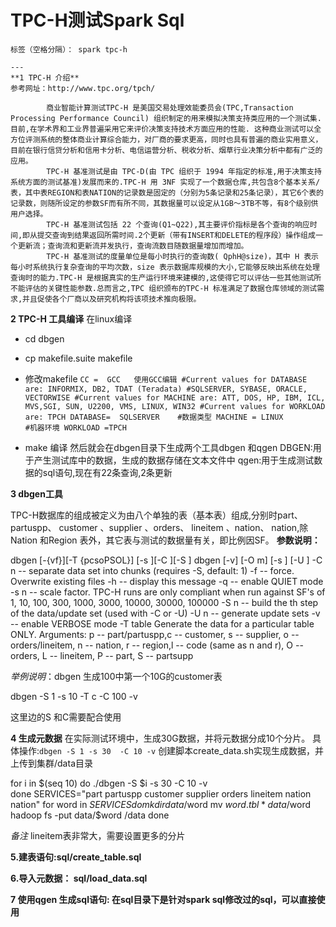 # TPC-H测试Spark Sql 
	
	标签（空格分隔）： spark tpc-h
	
	---
	**1 TPC-H 介绍**
	参考网址：http://www.tpc.org/tpch/
	
	        商业智能计算测试TPC-H 是美国交易处理效能委员会(TPC,Transaction Processing Performance Council) 组织制定的用来模拟决策支持类应用的一个测试集.目前,在学术界和工业界普遍采用它来评价决策支持技术方面应用的性能. 这种商业测试可以全方位评测系统的整体商业计算综合能力，对厂商的要求更高，同时也具有普遍的商业实用意义，目前在银行信贷分析和信用卡分析、电信运营分析、税收分析、烟草行业决策分析中都有广泛的应用。
	        TPC-H 基准测试是由 TPC-D(由 TPC 组织于 1994 年指定的标准,用于决策支持系统方面的测试基准)发展而来的.TPC-H 用 3NF 实现了一个数据仓库,共包含8个基本关系/表，其中表REGION和表NATION的记录数是固定的（分别为5条记录和25条记录），其它6个表的记录数，则随所设定的参数SF而有所不同，其数据量可以设定从1GB～3TB不等，有8个级别供用户选择。
	        TPC-H 基准测试包括 22 个查询(Q1~Q22),其主要评价指标是各个查询的响应时间,即从提交查询到结果返回所需时间.2个更新（带有INSERT和DELETE的程序段）操作组成一个更新流；查询流和更新流并发执行，查询流数目随数据量增加而增加。
	        TPC-H 基准测试的度量单位是每小时执行的查询数( QphH@size)，其中 H 表示每小时系统执行复杂查询的平均次数，size 表示数据库规模的大小,它能够反映出系统在处理查询时的能力.TPC-H 是根据真实的生产运行环境来建模的,这使得它可以评估一些其他测试所不能评估的关键性能参数.总而言之,TPC 组织颁布的TPC-H 标准满足了数据仓库领域的测试需求,并且促使各个厂商以及研究机构将该项技术推向极限。
	
**2   TPC-H 工具编译**
    在linux编译
    
 - cd dbgen
 - cp makefile.suite makefile
 - 修改makefile
`CC =  GCC  
 使用GCC编辑
#Current values for DATABASE are: INFORMIX, DB2, TDAT (Teradata)
#SQLSERVER, SYBASE, ORACLE, VECTORWISE
#Current values for MACHINE are: ATT, DOS, HP, IBM, ICL, MVS,SGI, SUN, U2200, VMS, LINUX, WIN32
#Current values for WORKLOAD are: TPCH
DATABASE=  SQLSERVER    #数据类型
MACHINE = LINUX         #机器环境
WORKLOAD =TPCH  `

 - make 编译
 然后就会在dbgen目录下生成两个工具dbgen 和qgen
DBGEN:用于产生测试库中的数据，生成的数据存储在文本文件中
qgen:用于生成测试数据的sql语句,现在有22条查询,2条更新

**3 dbgen工具**
            
TPC-H数据库的组成被定义为由八个单独的表（基本表）组成,分别时part、 partuspp、 customer 、supplier 、orders、 lineitem 、nation、 nation,除Nation 和Region 表外，其它表与测试的数据量有关，即比例因SF。
   **参数说明：**

dbgen [-{vf}][-T {pcsoPSOL}]
        [-s <scale>][-C <procs>][-S <step>]
dbgen [-v] [-O m] [-s <scale>] [-U <updates>]
-C n -- separate data set into <n> chunks (requires -S, default: 1)
-f     -- force. Overwrite existing files
-h     -- display this message
-q     -- enable QUIET mode
-s n   -- scale factor. TPC-H runs are only compliant when run against SF's of 1, 10, 100, 300, 1000, 3000, 10000, 30000, 100000
-S n -- build the <n>th step of the data/update set (used with -C or -U)
-U n -- generate <n> update sets
-v     -- enable VERBOSE mode
-T table  Generate the data for a particular table 
    ONLY. Arguments: p -- part/partuspp,c -- customer, s -- supplier, o -- orders/lineitem, n -- nation, r -- region,l -- code (same as n and r), O -- orders, L -- lineitem, P -- part, S -- partsupp
    
*举例说明*：dbgen 生成100中第一个10G的customer表

dbgen -S 1 -s 10 -T c -C 100 -v 

这里边的S 和C需要配合使用

  
**4 生成元数据**
        在实际测试环境中，生成30G数据，并将元数据分成10个分片。
        具体操作:`dbgen -S 1 -s 30  -C 10 -v` 
        创建脚本create_data.sh实现生成数据，并上传到集群/data目录

for i in $(seq 10)
do
./dbgen -S $i -s 30  -C 10 -v  
done
SERVICES="part partuspp customer supplier orders lineitem nation nation"
for word in $SERVICES 
do
        mkdir data/$word
        mv $word.tbl* data/$word
        hadoop fs -put data/$word /data
done

*备注* lineitem表非常大，需要设置更多的分片

**5.建表语句:sql/create_table.sql**

**6.导入元数据： sql/load_data.sql**

**7 使用qgen 生成sql语句: 在sql目录下是针对spark sql修改过的sql，可以直接使用**

